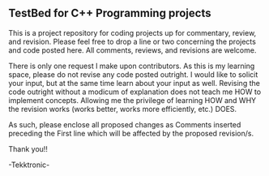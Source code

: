 TestBed for C++ Programming projects
------------------------------------

This is a project repository for coding projects
up for commentary, review, and revision. Please
feel free to drop a line or two concerning the
projects and code posted here. All comments,
reviews, and revisions are welcome.

There is only one request I make upon contributors.
As this is my learning space, please do not revise
any code posted outright. I would like to solicit
your input, but at the same time learn about your
input as well. Revising the code outright without
a modicum of explanation does not teach me HOW
to implement concepts. Allowing me the privilege
of learning HOW and WHY the revision works (works
better, works more efficiently, etc.) DOES.

As such, please enclose all proposed
changes as Comments inserted preceding the First
line which will be affected by the proposed revision/s.

Thank you!!

-Tekktronic-
